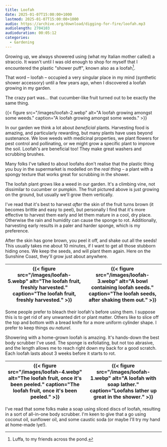 ```yaml
---
title: Loofah
date: 2025-01-07T15:00:00+1000
lastmod: 2025-01-07T15:00:00+1000
audio: https://archive.org/download/digging-for-fire/loofah.mp3
audiolength: 2704103
audioduration: 00:05:12
categories:
  - Gardening
---
```


Growing up, we always showered using (what my Italian mother called) a straccio. It wasn't until I was old enough to shop for myself that I encountered the plastic "shower puff", known also as a loofah[^1].

That word – loofah – occupied a very singular place in my mind (synthetic shower accessory) until a few years ago, when I discovered a loofah growing in my garden.

The crazy part was… that cucumber-like fruit turned out to be exactly the same thing.

<!--more-->

{{< figure src="/images/loofah-2.webp" alt="A loofah growing amongst some weeds." caption="A loofah growing amongst some weeds." >}}

In our garden we think a lot about *beneficial* plants. Harvesting food is amazing, and particularly rewarding, but many plants have uses beyond sustenance. We love weeds with medicinal properties, we plant flowers for pest control and pollinating, or we might grow a specific plant to improve the soil. Loofah's are beneficial too! They make great washers and scrubbing brushes.

Many folks I've talked to about loofahs don't realise that the plastic thing you buy in the supermarket is modelled on the _real thing_ – a plant with a spongy texture that works great for scrubbing in the shower.

The loofah plant grows like a weed in our garden. It's a climbing vine, not dissimilar to cucumber or pumpkin. The fruit pictured above is just growing on the ground, but usually we'll grow them vertically.

I've read that it's best to harvest *after* the skin of the fruit turns brown (it becomes brittle and easy to peel), but personally I find that it's more effective to harvest them early and let them mature in a cool, dry place. Otherwise the rain and humidity can cause the sponge to rot. Additionally, harvesting early results in a paler and harder sponge, which is my preference.

After the skin has gone brown, you peel it off, and shake out all the seeds! This usually takes me about 10 minutes, if I want to get all those stubborn hiding ones. We keep the seeds, and will plant them again. Here on the Sunshine Coast, they'll grow just about anywhere.

| {{< figure src="/images/loofah-5.webp" alt="The loofah fruit, freshly harvested." caption="The loofah fruit, freshly harvested." >}} | {{< figure src="/images/loofah-3.webp" alt="A bowl containing loofah seeds." caption="The loofah seeds, after shaking them out." >}} |
|:-:|:-:|

Some people prefer to bleach their loofah's before using them. I suppose this is to get rid of any unwanted dirt or plant matter. Others like to slice off the top and bottom with a bread knife for a more uniform cylinder shape. I prefer to keep things *au naturel*.

Showering with a home-grown loofah is amazing. It's hands-down the best body scrubber I've used. The sponge is exfoliating, but not too abrasive, and the length allows me to reach right down my back for a good scratch. Each loofah lasts about 3 weeks before it starts to rot.

| {{< figure src="/images/loofah-4.webp" alt="The loofah fruit, once it's been peeled." caption="The loofah fruit, once it's been peeled." >}} | {{< figure src="/images/loofah-1.webp" alt="A loofah with soap lather." caption="Loofahs lather up great in the shower." >}} |
|:-:|:-:|

I've read that some folks make a soap using sliced discs of loofah, resulting in a sort of all-in-one body scrubber. I'm keen to give that a go using coconut oil, sunflower oil, and some caustic soda (or maybe I'll try my hand at home-made lye!). 

[^1]: Luffa, to my friends across the pond.